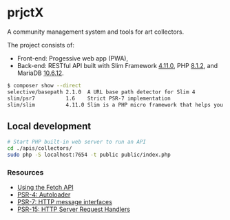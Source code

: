 # prjctX

A community management system and tools for art collectors.

The project consists of:
- Front-end: Progessive web app (PWA),
- Back-end: RESTful API built with Slim Framework [4.11.0][slim], PHP [8.1.2][php], and MariaDB [10.6.12][mariadb].

```bash
$ composer show --direct 
selective/basepath 2.1.0  A URL base path detector for Slim 4
slim/psr7          1.6    Strict PSR-7 implementation
slim/slim          4.11.0 Slim is a PHP micro framework that helps you quickly write simple yet powerful web applications and APIs
```

## Local development

```bash
# Start PHP built-in web server to run an API
cd ./apis/collectors/
sudo php -S localhost:7654 -t public public/index.php
```

### Resources

- [Using the Fetch API][fetch]
- [PSR-4: Autoloader][psr4]
- [PSR-7: HTTP message interfaces][psr7]
- [PSR-15: HTTP Server Request Handlers][psr15]

[slim]: https://www.slimframework.com/2022/11/06/slim-4.11.0-release.html "Slim 4.11.0 released - Slim Framework"
[php]: https://www.php.net/releases/8_1_2.php "PHP: PHP 8.1.2 Release Announcement"
[mariadb]: https://mariadb.com/kb/en/mariadb-10-6-12-release-notes/ "MariaDB 10.6.12 Release Notes - MariaDB Knowledge Base"
[psr4]: https://www.php-fig.org/psr/psr-4/ "PSR-4: Autoloader - PHP-FIG"
[psr7]: https://www.php-fig.org/psr/psr-7/ "PSR-7: HTTP message interfaces - PHP-FIG"
[psr15]: https://www.php-fig.org/psr/psr-15/ "PSR-15: HTTP Server Request Handlers - PHP-FIG"
[fetch]: https://developer.mozilla.org/en-US/docs/Web/API/Fetch_API/Using_Fetch "Using the Fetch API - Web APIs | MDN"